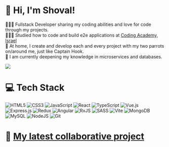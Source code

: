 # 👋 Hi, I'm Shoval!
👩🏻‍💻 Fullstack Developer sharing my coding abilities and love for code through my projects. <br/>
👩🏻‍🎓 Studied how to code and build e2e applications at [Coding Academy, Israel](https://www.coding-academy.org/?src=GoogleAds&cmp=Brand(Feb2023)&adId=697863411823&adGrpId=165488716310&extClicked=&network=g&adPos=&keyword=coding%20academy&gad_source=1&gclid=CjwKCAjwgpCzBhBhEiwAOSQWQe2kDxm5eW5FnJP2mPEdMNCayoB-h2P6VhY2Pv8mn_idGbF1LrgVQRoCKo0QAvD_BwE)<br/>
🦜 At home, I create and develop each and every project with my two parrots on/around me, just like Captain Hook. <br/>
🧠 I am currently deepening my knowledge in microservices and databases.<br/>

<!-- GitHub stats from https://github.com/anuraghazra/github-readme-stats -->
![](https://github-readme-stats.vercel.app/api?username=tmanoon&theme=radical&hide_border=false&include_all_commits=true&count_private=true)<br/>

# 💻 Tech Stack
<!-- Badges from https://github.com/Ileriayo/markdown-badges -->
![HTML5](https://img.shields.io/badge/html5-%23E34F26.svg?style=for-the-badge&logo=html5&logoColor=white)
![CSS3](https://img.shields.io/badge/css3-%231572B6.svg?style=for-the-badge&logo=css3&logoColor=white)
![JavaScript](https://img.shields.io/badge/javascript-%23323330.svg?style=for-the-badge&logo=javascript&logoColor=%23F7DF1E)
![React](https://img.shields.io/badge/react-%2320232a.svg?style=for-the-badge&logo=react&logoColor=%2361DAFB)
![TypeScript](https://img.shields.io/badge/typescript-%23007ACC.svg?style=for-the-badge&logo=typescript&logoColor=white)
![Vue.js](https://img.shields.io/badge/vuejs-%2335495e.svg?style=for-the-badge&logo=vuedotjs&logoColor=%234FC08D)
![Express.js](https://img.shields.io/badge/express.js-%23404d59.svg?style=for-the-badge&logo=express&logoColor=%2361DAFB)
![Redux](https://img.shields.io/badge/redux-%23593d88.svg?style=for-the-badge&logo=redux&logoColor=white)
![Angular](https://img.shields.io/badge/angular-%23DD0031.svg?style=for-the-badge&logo=angular&logoColor=white)
![RxJS](https://img.shields.io/badge/rxjs-%23B7178C.svg?style=for-the-badge&logo=reactivex&logoColor=white)
![SASS](https://img.shields.io/badge/SASS-hotpink.svg?style=for-the-badge&logo=SASS&logoColor=white)
![Vite](https://img.shields.io/badge/vite-%23646CFF.svg?style=for-the-badge&logo=vite&logoColor=white)
![MongoDB](https://img.shields.io/badge/MongoDB-%234ea94b.svg?style=for-the-badge&logo=mongodb&logoColor=white)
![MySQL](https://img.shields.io/badge/mysql-4479A1.svg?style=for-the-badge&logo=mysql&logoColor=white)
![NodeJS](https://img.shields.io/badge/node.js-6DA55F?style=for-the-badge&logo=node.js&logoColor=white)
![Git](https://img.shields.io/badge/git-%23F05033.svg?style=for-the-badge&logo=git&logoColor=white)
 
# 👥 [My latest collaborative project](https://staybnb-dz31.onrender.com/#/?bathrooms=any&beds=any&instant=false&selfCheckIn=false&allowsPets=false&bedrooms=any&placeType=any&min=0&max=2000&label=&adults=0&children=0&infants=0&pets=0&entryDate=&exitDate=)
